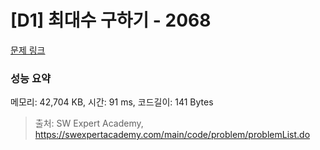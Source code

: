 # [D1] 최대수 구하기 - 2068 

[문제 링크](https://swexpertacademy.com/main/code/problem/problemDetail.do?contestProbId=AV5QQhbqA4QDFAUq) 

### 성능 요약

메모리: 42,704 KB, 시간: 91 ms, 코드길이: 141 Bytes



> 출처: SW Expert Academy, https://swexpertacademy.com/main/code/problem/problemList.do